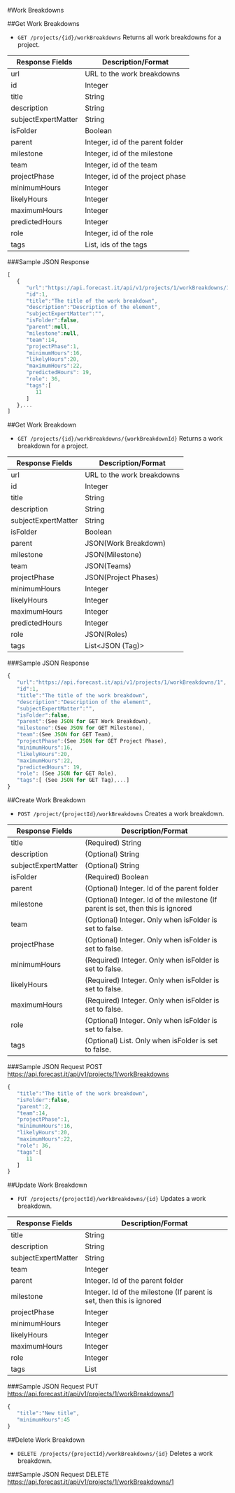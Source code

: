 #Work Breakdowns

##Get Work Breakdowns

* `GET /projects/{id}/workBreakdowns` Returns all work breakdowns for a project.

|Response Fields | Description/Format|
|------------ | -------------|
|url | URL to the work breakdowns|
|id | Integer|
|title | String|
|description | String|
|subjectExpertMatter| String|
|isFolder | Boolean|
|parent | Integer, id of the parent folder|
|milestone | Integer, id of the milestone|
|team | Integer, id of the team|
|projectPhase | Integer, id of the project phase|
|minimumHours | Integer|
|likelyHours | Integer|
|maximumHours | Integer|
|predictedHours | Integer|
|role | Integer, id of the role|
|tags | List<Integer>, ids of the tags|

###Sample JSON Response
```javascript
[
   {
      "url":"https://api.forecast.it/api/v1/projects/1/workBreakdowns/1",
      "id":1,
      "title":"The title of the work breakdown",
      "description":"Description of the element",
      "subjectExpertMatter":"",
      "isFolder":false,
      "parent":null,
	  "milestone":null,
      "team":14,
      "projectPhase":1,
      "minimumHours":16,
      "likelyHours":20,
      "maximumHours":22,
      "predictedHours": 19,
      "role": 36,
      "tags":[
         11
      ]
   },...
]
```

##Get Work Breakdown

* `GET /projects/{id}/workBreakdowns/{workBreakdownId}` Returns a work breakdown for a project.

|Response Fields | Description/Format|
|------------ | -------------|
|url | URL to the work breakdowns|
|id | Integer|
|title | String|
|description | String|
|subjectExpertMatter| String|
|isFolder | Boolean|
|parent | JSON(Work Breakdown)|
|milestone | JSON(Milestone)
|team | JSON(Teams)|
|projectPhase | JSON(Project Phases)|
|minimumHours | Integer|
|likelyHours | Integer|
|maximumHours | Integer|
|predictedHours | Integer|
|role | JSON(Roles)|
|tags | List<JSON (Tag)>|

###Sample JSON Response
```javascript
{
   "url":"https://api.forecast.it/api/v1/projects/1/workBreakdowns/1",
   "id":1,
   "title":"The title of the work breakdown",
   "description":"Description of the element",
   "subjectExpertMatter":"",
   "isFolder":false,
   "parent":(See JSON for GET Work Breakdown),
   "milestone":(See JSON for GET Milestone),
   "team":(See JSON for GET Team),
   "projectPhase":(See JSON for GET Project Phase),
   "minimumHours":16,
   "likelyHours":20,
   "maximumHours":22,
   "predictedHours": 19,
   "role": (See JSON for GET Role),
   "tags":[ (See JSON for GET Tag),...]
}
```

##Create Work Breakdown

* `POST /project/{projectId}/workBreakdowns` Creates a work breakdown.

|Response Fields | Description/Format|
|------------ | -------------|
|title | (Required) String|
|description | (Optional) String|
|subjectExpertMatter| (Optional) String|
|isFolder | (Required) Boolean|
|parent | (Optional) Integer. Id of the parent folder|
|milestone | (Optional) Integer. Id of the milestone (If parent is set, then this is ignored|
|team | (Optional) Integer. Only when isFolder is set to false.|
|projectPhase | (Optional) Integer. Only when isFolder is set to false.|
|minimumHours | (Required) Integer. Only when isFolder is set to false.|
|likelyHours | (Required) Integer. Only when isFolder is set to false.|
|maximumHours | (Required) Integer. Only when isFolder is set to false.|
|role | (Optional) Integer. Only when isFolder is set to false.|
|tags | (Optional) List<Integer>. Only when isFolder is set to false.|

###Sample JSON Request
POST https://api.forecast.it/api/v1/projects/1/workBreakdowns

```javascript
{
   "title":"The title of the work breakdown",
   "isFolder":false,
   "parent":2,
   "team":14,
   "projectPhase":1,
   "minimumHours":16,
   "likelyHours":20,
   "maximumHours":22,
   "role": 36,
   "tags":[
      11
   ]
}
```

##Update Work Breakdown

* `PUT /projects/{projectId}/workBreakdowns/{id}` Updates a work breakdown.

|Response Fields | Description/Format|
|------------ | -------------|
|title | String|
|description | String|
|subjectExpertMatter| String|
|team | Integer|
|parent | Integer. Id of the parent folder|
|milestone | Integer. Id of the milestone (If parent is set, then this is ignored|
|projectPhase | Integer|
|minimumHours | Integer|
|likelyHours | Integer|
|maximumHours | Integer|
|role | Integer|
|tags | List<Integer>|

###Sample JSON Request
PUT https://api.forecast.it/api/v1/projects/1/workBreakdowns/1

```javascript
{
   "title":"New title",
   "minimumHours":45
}
```

##Delete Work Breakdown

* `DELETE /projects/{projectId}/workBreakdowns/{id}` Deletes a work breakdown.

###Sample JSON Request
DELETE https://api.forecast.it/api/v1/projects/1/workBreakdowns/1